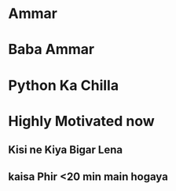 # Ammar
# Baba Ammar
# Python Ka Chilla
# Highly Motivated now
## Kisi ne Kiya Bigar Lena
## kaisa Phir <20 min main hogaya